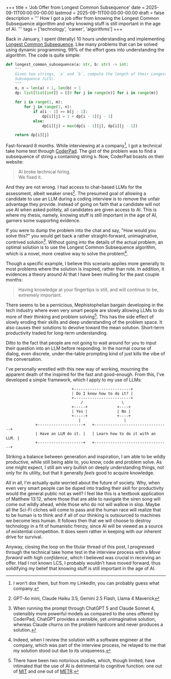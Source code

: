 +++
title = 'Job Offer from Longest Common Subsequence'
date = 2025-09-11T00:00:00-00:00
lastmod = 2025-09-11T00:00:00-00:00
draft = false
description = '''
How I got a job offer from knowing the Longest Common Subsequence algorithm and
why knowing stuff is still important in the age of AI.
'''
tags = ['technology', 'career', 'algorithms']
+++

Back in January, I spent (literally) 10 hours understanding and implementing
[Longest Common Subsequence][Longest Common Subsequence]. Like many problems
that can be solved using dynamic programming, 99% of the effort goes into
understanding the algorithm. The code is quite simple:

```python
def longest_common_subsequence(a: str, b: str) -> int:
    """
    Given two strings, `a` and `b`, compute the length of their Longest Common
    Subsequence (LCS).
    """
    m, n = len(a) + 1, len(b) + 1
    dp: list[list[int]] = [[0 for j in range(n)] for i in range(m)]

    for i in range(1, m):
        for j in range(1, n):
            if a[i - 1] == b[j - 1]:
                dp[i][j] = 1 + dp[i - 1][j - 1]
            else:
                dp[i][j] = max(dp[i - 1][j], dp[i][j - 1])

    return dp[i][j]
```

Fast-forward 8 months. While interviewing at a company[^1], I got a technical
take home test through [CoderPad][CoderPad]. The gist of the problem was to
find a subsequence of string `a` containing string `b`. Now, CoderPad boasts on
their website:

>AI broke technical hiring.  
>We fixed it.

And they are not wrong. I had access to chat-based LLMs for the assessment,
albeit weaker ones[^2]. The presumed goal of allowing a candidate to use an LLM
during a coding interview is to remove the unfair advantage they provide.
Instead of going on faith that a candidate will not use AI when asked politely,
all candidates are given access to AI. This is where my thesis, namely, knowing
stuff is still important in the age of AI, garners some supporting evidence.

If you were to dump the problem into the chat and say, "How would you solve
this?" you would get back a rather straight-forward, unimaginative, contrived
solution[^3]. Without going into the details of the actual problem, an optimal
solution is to use the Longest Common Subsequence algorithm, which is a novel,
more creative way to solve the problem[^4].

Though a specific example, I believe this scenario applies more generally to
most problems where the solution is inspired, rather than rote. In addition, it
evidences a theory around AI that I have been mulling for the past couple
months:

>Having knowledge at your fingertips is still, and will continue to be,
>extremely important.

There seems to be a pernicious, Mephistophelian bargain developing in the tech
industry where even very smart people are slowly allowing LLMs to do more of
their thinking and problem solving[^5]. This has the side effect of slowly
eroding their skills and deep understanding of the problem space. It also
causes their solutions to devolve toward the mean solution. Short-term
productivity traded for long-term understanding.

Ditto to the fact that people are not going to wait around for you to input
their question into an LLM before responding. In the normal course of dialog,
even discrete, under-the-table prompting kind of just kills the vibe of the
conversation.

I've personally wrestled with this new way of working, mourning the apparent
death of the inspired for the fast and good-enough. From this, I've developed
a simple framework, which I apply to my use of LLMs:

```
                             +-------------------------+
                             | Do I know how to do it? |
                             +-------------------------+
                                 /                 \
                             +-----+             +----+
                             | Yes |             | No |
                             +-----+             +----+
                                |                   |
             +--------------------+   +---------------------------------+
             | Have an LLM do it. |   | Learn how to do it with an LLM. |
             +--------------------+   +---------------------------------+
```

Striking a balance between generation and inspiration, I am able to be wildly
productive, while still being able to, you know, code and problem solve. As one
might expect, I still am very bullish on deeply understanding things, not only
for its utility, but that it generally *feels* good to acquire knowledge.

All in all, I'm actually quite worried about the future of society. Why, when
even very smart people can be duped into trading their skill for productivity
would the general public not as well? I feel like this is a textbook
application of Matthew 13:12, where those that are able to navigate the siren
song will come out wildly ahead, while those who do not will wallow in slop.
Maybe all the Sci-Fi cliches will come to pass and the human race will realize
that to be human is to think and if all of our thinking is outsourced to
machines we become less human. It follows then that we will choose to destroy
technology in a fit of humanistic frenzy, since AI will be viewed as a source
of existential competition. It does seem rather in keeping with our inherent
drive for survival.

Anyway, closing the loop on the titular thread of this post, I progressed
through the technical take home test in the interview process with a *Move
forward with high confidence*, which I believed was crucial in receiving an
offer. Had I not known LCS, I probably wouldn't have moved forward, thus
solidifying my belief that knowing stuff is still important in the age of AI.

[^1]: I won't dox them, but from my LinkedIn, you can probably guess what
company.
[^2]: GPT-4o mini, Claude Haiku 3.5, Gemini 2.5 Flash, Llama 4 Maverick
[^3]: When running the prompt through ChatGPT 5 and Claude Sonnet 4, ostensibly
more powerful models as compared to the ones offered by CoderPad, ChatGPT
provides a sensible, yet unimaginative solution, whereas Claude churns on the
problem hardcore and never produces a solution.
[^4]: Indeed, when I review the solution with a software engineer at the
company, which was part of the interview process, he relayed to me that my
solution stood out due to its uniqueness.
[^5]: There have been two notorious studies, which, though limited, have
intimated that the use of AI is detrimental to cognitive function: one out of
[MIT][Your Brain on ChatGPT] and one out of [METR][Measuring the Impact of Early-2025 AI].

[Longest Common Subsequence]: https://en.wikipedia.org/wiki/Longest_common_subsequence
[CoderPad]: https://coderpad.io
[Your Brain on ChatGPT]: https://arxiv.org/abs/2506.08872
[Measuring the Impact of Early-2025 AI]: https://metr.org/blog/2025-07-10-early-2025-ai-experienced-os-dev-study/
